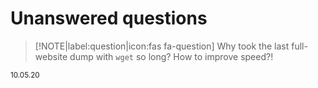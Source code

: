 # Unanswered questions

> [!NOTE|label:question|icon:fas fa-question]
> Why took the last full-website dump with `wget` so long? How to improve speed?!

<small>10.05.20</small>
